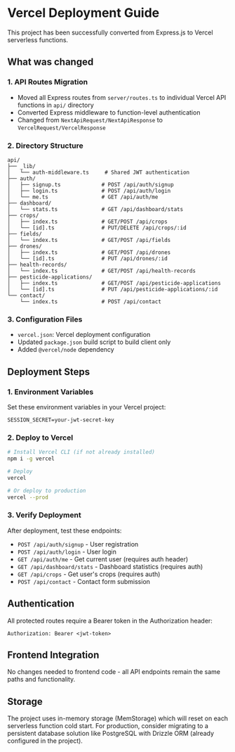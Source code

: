 # Vercel Deployment Guide

This project has been successfully converted from Express.js to Vercel serverless functions.

## What was changed

### 1. API Routes Migration
- Moved all Express routes from `server/routes.ts` to individual Vercel API functions in `api/` directory
- Converted Express middleware to function-level authentication
- Changed from `NextApiRequest/NextApiResponse` to `VercelRequest/VercelResponse`

### 2. Directory Structure
```
api/
├── _lib/
│   └── auth-middleware.ts     # Shared JWT authentication
├── auth/
│   ├── signup.ts             # POST /api/auth/signup
│   ├── login.ts              # POST /api/auth/login
│   └── me.ts                 # GET /api/auth/me
├── dashboard/
│   └── stats.ts              # GET /api/dashboard/stats
├── crops/
│   ├── index.ts              # GET/POST /api/crops
│   └── [id].ts               # PUT/DELETE /api/crops/:id
├── fields/
│   └── index.ts              # GET/POST /api/fields
├── drones/
│   ├── index.ts              # GET/POST /api/drones
│   └── [id].ts               # PUT /api/drones/:id
├── health-records/
│   └── index.ts              # GET/POST /api/health-records
├── pesticide-applications/
│   ├── index.ts              # GET/POST /api/pesticide-applications
│   └── [id].ts               # PUT /api/pesticide-applications/:id
└── contact/
    └── index.ts              # POST /api/contact
```

### 3. Configuration Files
- `vercel.json`: Vercel deployment configuration
- Updated `package.json` build script to build client only
- Added `@vercel/node` dependency

## Deployment Steps

### 1. Environment Variables
Set these environment variables in your Vercel project:
```
SESSION_SECRET=your-jwt-secret-key
```

### 2. Deploy to Vercel
```bash
# Install Vercel CLI (if not already installed)
npm i -g vercel

# Deploy
vercel

# Or deploy to production
vercel --prod
```

### 3. Verify Deployment
After deployment, test these endpoints:
- `POST /api/auth/signup` - User registration
- `POST /api/auth/login` - User login
- `GET /api/auth/me` - Get current user (requires auth header)
- `GET /api/dashboard/stats` - Dashboard statistics (requires auth)
- `GET /api/crops` - Get user's crops (requires auth)
- `POST /api/contact` - Contact form submission

## Authentication
All protected routes require a Bearer token in the Authorization header:
```
Authorization: Bearer <jwt-token>
```

## Frontend Integration
No changes needed to frontend code - all API endpoints remain the same paths and functionality.

## Storage
The project uses in-memory storage (MemStorage) which will reset on each serverless function cold start. For production, consider migrating to a persistent database solution like PostgreSQL with Drizzle ORM (already configured in the project).
